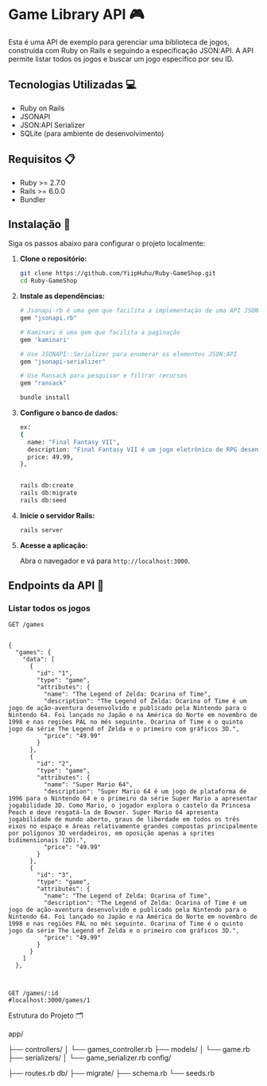 # Game Library API 🎮

Esta é uma API de exemplo para gerenciar uma biblioteca de jogos, construída com Ruby on Rails e seguindo a especificação JSON:API. A API permite listar todos os jogos e buscar um jogo específico por seu ID.

## Tecnologias Utilizadas 💻

- Ruby on Rails
- JSONAPI
- JSON:API Serializer
- SQLite (para ambiente de desenvolvimento)

## Requisitos 📋

- Ruby >= 2.7.0
- Rails >= 6.0.0
- Bundler

## Instalação 🚀

Siga os passos abaixo para configurar o projeto localmente:

1. **Clone o repositório:**

    ```bash
    git clone https://github.com/YiipHuhu/Ruby-GameShop.git
    cd Ruby-GameShop
    ```

2. **Instale as dependências:**

    ```bash
    # Jsonapi-rb é uma gem que facilita a implementação de uma API JSON:API
    gem "jsonapi.rb"

    # Kaminari é uma gem que facilita a paginação
    gem 'kaminari'

    # Use JSONAPI::Serializer para enumerar os elementos JSON:API
    gem "jsonapi-serializer"

    # Use Ransack para pesquisar e filtrar recursos
    gem "ransack"
    
    bundle install
    ```

3. **Configure o banco de dados:**

    ```bash
    ex:
    {
      name: "Final Fantasy VII",
      description: "Final Fantasy VII é um jogo eletrônico de RPG desenvolvido e publicado pela SquareSoft. É o sétimo título principal da série Final Fantasy e foi lançado originalmente para o PlayStation em 1997 e depois também para o Microsoft Windows em 1998. O jogo foi dirigido por Yoshinori Kitase, escrito por Kazushige Nojima e Tetsuya Nomura e produzido por     Hironobu Sakaguchi. A história segue Cloud Strife, um mercenário que se junta a um grupo ecoterrorista para parar uma megacorporação que está drenando a energia vital do planeta para usá-la como uma fonte de energia. O jogo apresenta três modos de jogo: um mapa de mundo tridimensional, batalhas em tempo real e sequências cinematográficas pré-renderizadas.",
      price: 49.99,
    },


    rails db:create
    rails db:migrate
    rails db:seed
    ```

4. **Inicie o servidor Rails:**

    ```bash
    rails server
    ```

5. **Acesse a aplicação:**

    Abra o navegador e vá para `http://localhost:3000`.

## Endpoints da API 📡

### Listar todos os jogos

```http
GET /games


{
  "games": {
    "data": [
      {
        "id": "1",
        "type": "game",
        "attributes": {
          "name": "The Legend of Zelda: Ocarina of Time",
          "description": "The Legend of Zelda: Ocarina of Time é um jogo de ação-aventura desenvolvido e publicado pela Nintendo para o Nintendo 64. Foi lançado no Japão e na América do Norte em novembro de 1998 e nas regiões PAL no mês seguinte. Ocarina of Time é o quinto jogo da série The Legend of Zelda e o primeiro com gráficos 3D.",
          "price": "49.99"
        }
      },
      {
        "id": "2",
        "type": "game",
        "attributes": {
          "name": "Super Mario 64",
          "description": "Super Mario 64 é um jogo de plataforma de 1996 para o Nintendo 64 e o primeiro da série Super Mario a apresentar jogabilidade 3D. Como Mario, o jogador explora o castelo da Princesa Peach e deve resgatá-la de Bowser. Super Mario 64 apresenta jogabilidade de mundo aberto, graus de liberdade em todos os três eixos no espaço e áreas relativamente grandes compostas principalmente por polígonos 3D verdadeiros, em oposição apenas a sprites bidimensionais (2D).",
          "price": "49.99"
        }
      },
      {
        "id": "3",
        "type": "game",
        "attributes": {
          "name": "The Legend of Zelda: Ocarina of Time",
          "description": "The Legend of Zelda: Ocarina of Time é um jogo de ação-aventura desenvolvido e publicado pela Nintendo para o Nintendo 64. Foi lançado no Japão e na América do Norte em novembro de 1998 e nas regiões PAL no mês seguinte. Ocarina of Time é o quinto jogo da série The Legend of Zelda e o primeiro com gráficos 3D.",
          "price": "49.99"
        }
      }
    ]
  },



GET /games/:id
#localhost:3000/games/1

```

Estrutura do Projeto 🗂️

app/

  ├── controllers/
  │   └── games_controller.rb
  ├── models/
  │   └── game.rb
  ├── serializers/
  │   └── game_serializer.rb
config/

  ├── routes.rb
db/
  ├── migrate/
  ├── schema.rb
  └── seeds.rb
